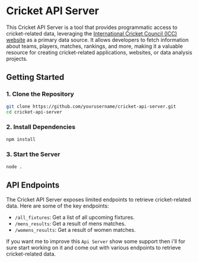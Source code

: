 # Cricket API Server

This Cricket API Server is a tool that provides programmatic access to cricket-related data, leveraging the [International Cricket Council (ICC) website](https://www.icc-cricket.com) as a primary data source. It allows developers to fetch information about teams, players, matches, rankings, and more, making it a valuable resource for creating cricket-related applications, websites, or data analysis projects.

## Getting Started

### 1. Clone the Repository

```bash
git clone https://github.com/yourusername/cricket-api-server.git
cd cricket-api-server
```
### 2. Install Dependencies

```bash
npm install

```
### 3. Start the Server


```bash
node .
```
## API Endpoints

The Cricket API Server exposes limited endpoints to retrieve cricket-related data. Here are some of the key endpoints:

+ `/all_fixtures`: Get a list of all upcoming fixtures.
+ `/mens_results`: Get a result of mens matches.
+ `/womens_results`: Get a result of women matches.

If you want me to improve this `Api Server` show some support then i'll for sure start working on it and come out with various endpoints to retrieve cricket-related data.
